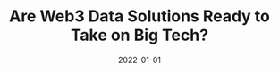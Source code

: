 ---
title: Are Web3 Data Solutions Ready to Take on Big Tech?
summary: Deep dive into Big Tech Data solutions vs Web3 Storage
  - ART
date: 2022-01-01
external_link: https://medium.com/@ionian_64198/are-web3-data-solutions-ready-to-take-on-big-tech-8f50cf468a2b

---